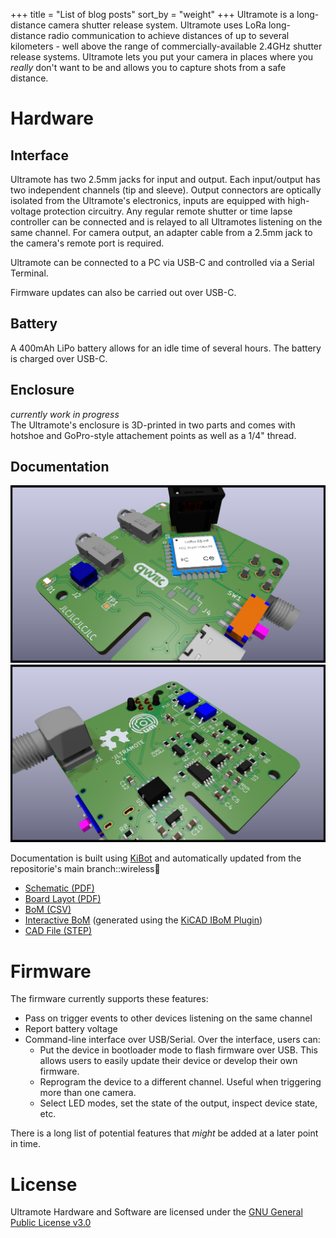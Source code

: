 +++
title = "List of blog posts"
sort_by = "weight"
+++
Ultramote is a long-distance camera shutter release system. Ultramote uses LoRa long-distance radio communication to achieve distances of up to several kilometers - well above the range of commercially-available 2.4GHz shutter release systems. Ultramote lets you put your camera in places where you _really_ don't want to be and allows you to capture shots from a safe distance.

# Hardware
## Interface
Ultramote has two 2.5mm jacks for input and output. Each input/output has two independent channels (tip and sleeve). Output connectors are optically isolated from the Ultramote's electronics, inputs are equipped with high-voltage protection circuitry. Any regular remote shutter or time lapse controller can be connected and is relayed to all Ultramotes listening on the same channel. For camera output, an adapter cable from a 2.5mm jack to the camera's remote port is required.

Ultramote can be connected to a PC via USB-C and controlled via a Serial Terminal.

Firmware updates can also be carried out over USB-C.

## Battery
A 400mAh LiPo battery allows for an idle time of several hours. The battery is charged over USB-C.

## Enclosure
_currently work in progress_  
The Ultramote's enclosure is 3D-printed in two parts and comes with hotshoe and GoPro-style attachement points as well as a 1/4" thread.


## Documentation
![Rendering Top](kibot_generated/docs/img/ultramote-top.png)
![Rendering Bottom](kibot_generated/docs/img/ultramote-bottom.png)

Documentation is built using [KiBot](https://github.com/INTI-CMNB/KiBot) and automatically updated from the repositorie's main branch::wireless
- [Schematic (PDF)](kibot_generated/docs/ultramote-schematic.pdf)
- [Board Layot (PDF)](kibot_generated/docs/ultramote-pcb-layers.pdf)
- [BoM (CSV)](kibot_generated/docs/bom/bom_ultramote.csv)
- [Interactive BoM](kibot_generated/docs/bom/ultramote-ibom.html) (generated using the [KiCAD IBoM Plugin](https://github.com/openscopeproject/InteractiveHtmlBom))
- [CAD File (STEP)](kibot_generated/ultramote.step)

# Firmware
The firmware currently supports these features:
- Pass on trigger events to other devices listening on the same channel
- Report battery voltage
- Command-line interface over USB/Serial. Over the interface, users can:
    - Put the device in bootloader mode to flash firmware over USB. This allows users to easily update their device or develop their own firmware.
    - Reprogram the device to a different channel. Useful when triggering more than one camera.
    - Select LED modes, set the state of the output, inspect device state, etc.

There is a long list of potential features that _might_ be added at a later point in time.

# License
Ultramote Hardware and Software are licensed under the [GNU General Public License v3.0](https://github.com/etrommer/ultramote/tree/main/LICENSE)
